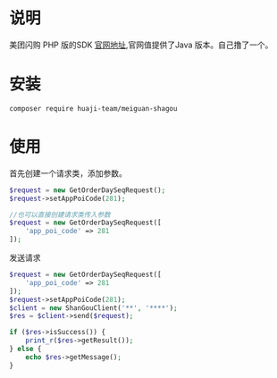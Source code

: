 # 说明

美团闪购 PHP 版的SDK  [官网地址](https://open-shangou.meituan.com/),官网值提供了Java 版本。自己撸了一个。

# 安装

```shell 
composer require huaji-team/meiguan-shagou
```


# 使用

首先创建一个请求类，添加参数。

```php
$request = new GetOrderDaySeqRequest();
$request->setAppPoiCode(281);

//也可以直接创建请求类传入参数
$request = new GetOrderDaySeqRequest([
    'app_poi_code' => 281
]);

```

发送请求


```php
$request = new GetOrderDaySeqRequest([
    'app_poi_code' => 281
]);
$request->setAppPoiCode(281);
$client = new ShanGouClient('**', '****');
$res = $client->send($request);

if ($res->isSuccess()) {
    print_r($res->getResult());
} else {
    echo $res->getMessage();
}
```

